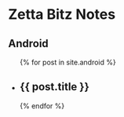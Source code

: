 # Zetta Bitz Notes

<h2>Android</h2>

<ul>
  {% for post in site.android %}
    <li>
      <h2>{{ post.title }}</h2>
    </li>
  {% endfor %}
</ul>